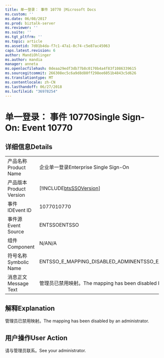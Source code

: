 ```yaml
---
title: 单一登录： 事件 10770 |Microsoft Docs
ms.custom: ''
ms.date: 06/08/2017
ms.prod: biztalk-server
ms.reviewer: ''
ms.suite: ''
ms.tgt_pltfrm: ''
ms.topic: article
ms.assetid: 7d01b4da-f7c1-47a1-8c74-c5e87ac45063
caps.latest.revision: 6
author: MandiOhlinger
ms.author: mandia
manager: anneta
ms.openlocfilehash: 0deaa29edf3db77b8c0170b4a4f83f1086339615
ms.sourcegitcommit: 266308ec5c6a9d8d80ff298ee6051b4843c5d626
ms.translationtype: MT
ms.contentlocale: zh-CN
ms.lasthandoff: 06/27/2018
ms.locfileid: "36978254"
---
```

# <a name="single-sign-on-event-10770"></a><span data-ttu-id="d92b7-102">单一登录： 事件 10770</span><span class="sxs-lookup"><span data-stu-id="d92b7-102">Single Sign-On: Event 10770</span></span>
## <a name="details"></a><span data-ttu-id="d92b7-103">详细信息</span><span class="sxs-lookup"><span data-stu-id="d92b7-103">Details</span></span>  
  
|                 |                                                            |
|-----------------|------------------------------------------------------------|
|  <span data-ttu-id="d92b7-104">产品名称</span><span class="sxs-lookup"><span data-stu-id="d92b7-104">Product Name</span></span>   |                 <span data-ttu-id="d92b7-105">企业单一登录</span><span class="sxs-lookup"><span data-stu-id="d92b7-105">Enterprise Single Sign-On</span></span>                  |
| <span data-ttu-id="d92b7-106">产品版本</span><span class="sxs-lookup"><span data-stu-id="d92b7-106">Product Version</span></span> | [!INCLUDE[btsSSOVersion](../includes/btsssoversion-md.md)] |
|    <span data-ttu-id="d92b7-107">事件 ID</span><span class="sxs-lookup"><span data-stu-id="d92b7-107">Event ID</span></span>     |                           <span data-ttu-id="d92b7-108">10770</span><span class="sxs-lookup"><span data-stu-id="d92b7-108">10770</span></span>                            |
|  <span data-ttu-id="d92b7-109">事件源</span><span class="sxs-lookup"><span data-stu-id="d92b7-109">Event Source</span></span>   |                           <span data-ttu-id="d92b7-110">ENTSSO</span><span class="sxs-lookup"><span data-stu-id="d92b7-110">ENTSSO</span></span>                           |
|    <span data-ttu-id="d92b7-111">组件</span><span class="sxs-lookup"><span data-stu-id="d92b7-111">Component</span></span>    |                            <span data-ttu-id="d92b7-112">N/A</span><span class="sxs-lookup"><span data-stu-id="d92b7-112">N/A</span></span>                             |
|  <span data-ttu-id="d92b7-113">符号名称</span><span class="sxs-lookup"><span data-stu-id="d92b7-113">Symbolic Name</span></span>  |              <span data-ttu-id="d92b7-114">ENTSSO_E_MAPPING_DISABLED_ADMIN</span><span class="sxs-lookup"><span data-stu-id="d92b7-114">ENTSSO_E_MAPPING_DISABLED_ADMIN</span></span>               |
|  <span data-ttu-id="d92b7-115">消息正文</span><span class="sxs-lookup"><span data-stu-id="d92b7-115">Message Text</span></span>   |     <span data-ttu-id="d92b7-116">管理员已禁用映射。</span><span class="sxs-lookup"><span data-stu-id="d92b7-116">The mapping has been disabled by an administrator.</span></span>     |
  
## <a name="explanation"></a><span data-ttu-id="d92b7-117">解释</span><span class="sxs-lookup"><span data-stu-id="d92b7-117">Explanation</span></span>  
 <span data-ttu-id="d92b7-118">管理员已禁用映射。</span><span class="sxs-lookup"><span data-stu-id="d92b7-118">The mapping has been disabled by an administrator.</span></span>  
  
## <a name="user-action"></a><span data-ttu-id="d92b7-119">用户操作</span><span class="sxs-lookup"><span data-stu-id="d92b7-119">User Action</span></span>  
 <span data-ttu-id="d92b7-120">请与管理员联系。</span><span class="sxs-lookup"><span data-stu-id="d92b7-120">See your administrator.</span></span>